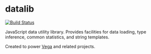 # datalib

[![Build Status](https://travis-ci.org/uwdata/datalib.svg?branch=master)](https://travis-ci.org/uwdata/datalib)

JavaScript data utility library. Provides facilities for data loading,
type inference, common statistics, and string templates.

Created to power [Vega](http://vega.github.io) and related projects.
